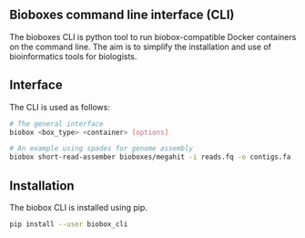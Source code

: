 ## Bioboxes command line interface (CLI)

The bioboxes CLI is python tool to run biobox-compatible Docker containers on
the command line. The aim is to simplify the installation and use of
bioinformatics tools for biologists.

## Interface

The CLI is used as follows:

``` bash
# The general interface
biobox <box_type> <container> [options]

# An example using spades for genome assembly
biobox short-read-assember bioboxes/megahit -i reads.fq -o contigs.fa
```

## Installation

The biobox CLI is installed using pip.

``` bash
pip install --user biobox_cli
```
